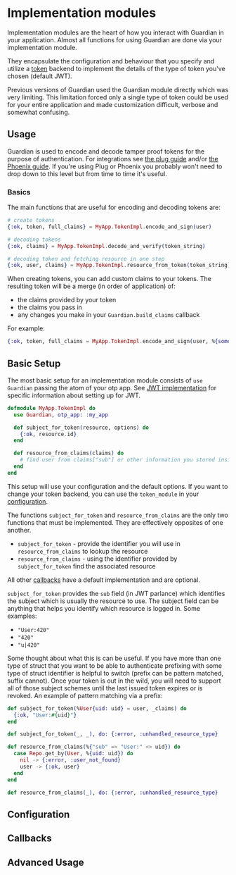 # Implementation modules

Implementation modules are the heart of how you interact with Guardian in your application.
Almost all functions for using Guardian are done via your implementation module.

They encapsulate the configuration and behaviour that you specify and utilize a [token](tokens-start.html) backend to implement the details of the type of token you've chosen (default JWT).

Previous versions of Guardian used the Guardian module directly which was very limiting.
This limitation forced only a single type of token could be used for your entire application and made customization difficult, verbose and somewhat confusing.

## Usage

Guardian is used to encode and decode tamper proof tokens for the purpose of authentication. For integrations see [the plug guide](plug-start.html) and/or [the Phoenix guide](phoenix-start.html). If you're using Plug or Phoenix you probably won't need to drop down to this level but from time to time it's useful.

### Basics

The main functions that are useful for encoding and decoding tokens are:

```elixir
# create tokens
{:ok, token, full_claims} = MyApp.TokenImpl.encode_and_sign(user)

# decoding tokens
{:ok, claims} = MyApp.TokenImpl.decode_and_verify(token_string)

# decoding token and fetching resource in one step
{:ok, user, claims} = MyApp.TokenImpl.resource_from_token(token_string)
```

When creating tokens, you can add custom claims to your tokens. The resulting token will be a merge (in order of application) of:

* the claims provided by your token
* the claims you pass in
* any changes you make in your `Guardian.build_claims` callback

For example:

```elixir
{:ok, token, full_claims = MyApp.TokenImpl.encode_and_sign(user, %{some: "data to store"})
```

## Basic Setup

The most basic setup for an implementation module consists of `use Guardian` passing the atom of your otp app. See [JWT implementation](tokens-jwt-setup.html) for specific information about setting up for JWT.

```elixir
defmodule MyApp.TokenImpl do
  use Guardian, otp_app: :my_app

  def subject_for_token(resource, options) do
    {:ok, resource.id}
  end

  def resource_from_claims(claims) do
    # find user from claims["sub"] or other information you stored inside claims
  end
end
```

This setup will use your configuration and the default options.
If you want to change your token backend, you can use the `token_module` in your [configuration](introduction-implementation.html#configuration).

The functions `subject_for_token` and `resource_from_claims` are the only two functions that must be implemented. They are effectively opposites of one another.

* `subject_for_token` - provide the identifier you will use in `resource_from_claims` to lookup the resource
* `resource_from_claims` - using the identifier provided by `subject_for_token` find the associated resource

All other [callbacks](introduction-implementation#callbacks) have a default implementation and are optional.

`subject_for_token` provides the `sub` field (in JWT parlance) which identifies the subject which is usually the resource to use. The subject field can be anything that helps you identify which resource is logged in. Some examples:

* `"User:420"`
* `"420"`
* `"u|420"`

Some thought about what this is can be useful. If you have more than one type of struct that you want to be able to authenticate prefixing with some type of struct identifier is helpful to switch (prefix can be pattern matched, suffix cannot). Once your token is out in the wild, you will need to support all of those subject schemes until the last issued token expires or is revoked. An example of pattern matching via a prefix:

```elixir
def subject_for_token(%User{uid: uid} = user, _claims) do
  {:ok, "User:#{uid}"}
end

def subject_for_token(_, _), do: {:error, :unhandled_resource_type}

def resource_from_claims(%{"sub" => "User:" <> uid}) do
  case Repo.get_by(User, %{uid: uid}) do
    nil -> {:error, :user_not_found}
    user -> {:ok, user}
  end
end

def resource_from_claims(_), do: {:error, :unhandled_resource_type}
```


## Configuration

## Callbacks

## Advanced Usage
